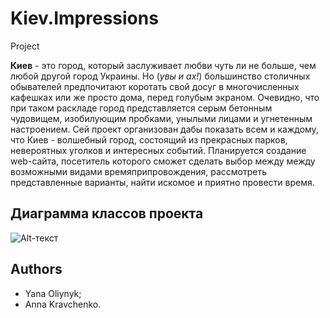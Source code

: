 # Kiev.Impressions
Project

**Киев** - это город, который заслуживает любви чуть ли не больше, чем любой другой город Украины. Но (*увы и ах!*) большинство столичных обывателей предпочитают коротать свой досуг в многочисленных кафешках или же просто дома, перед голубым экраном. Очевидно, что при таком раскладе город представляется серым бетонным чудовищем, изобилующим пробками, унылыми лицами и угнетенным настроением. Сей проект организован дабы показать всем и каждому, что Киев - волшебный город, состоящий из прекрасных парков, невероятных уголков и интересных событий. Планируется создание web-сайта, посетитель которого сможет сделать выбор между между возможными видами времяприпровождения, рассмотреть представленные варианты, найти искомое и приятно провести время.

Диаграмма классов проекта
---------------------------------------------------

![Alt-текст](https://pp.vk.me/c622527/v622527609/2f2c1/Vm0kFBZyZ50.jpg "UML Class diagram")

Authors
------------------------------------------------------
* Yana Oliynyk;
* Anna Kravchenko.
